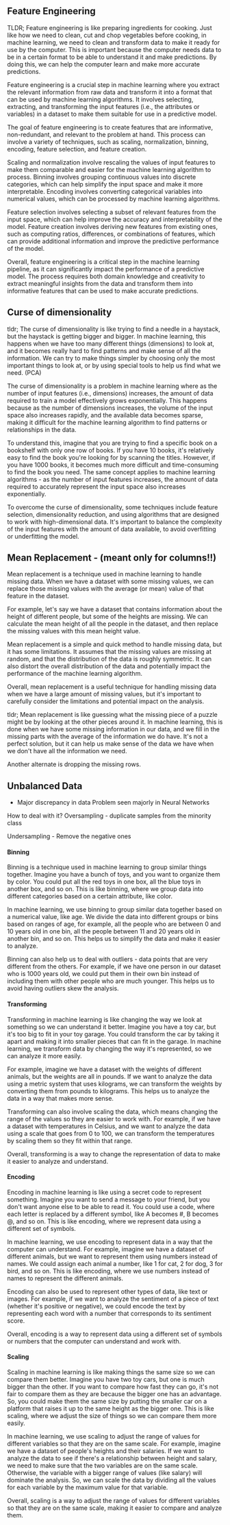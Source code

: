 ## Feature Engineering

TLDR; 
Feature engineering is like preparing ingredients for cooking. Just like how we need to clean, cut and chop vegetables before cooking, in machine learning, we need to clean and transform data to make it ready for use by the computer. This is important because the computer needs data to be in a certain format to be able to understand it and make predictions. By doing this, we can help the computer learn and make more accurate predictions.


Feature engineering is a crucial step in machine learning where you extract the relevant information from raw data and transform it into a format that can be used by machine learning algorithms. It involves selecting, extracting, and transforming the input features (i.e., the attributes or variables) in a dataset to make them suitable for use in a predictive model.

The goal of feature engineering is to create features that are informative, non-redundant, and relevant to the problem at hand. This process can involve a variety of techniques, such as scaling, normalization, binning, encoding, feature selection, and feature creation.

Scaling and normalization involve rescaling the values of input features to make them comparable and easier for the machine learning algorithm to process. Binning involves grouping continuous values into discrete categories, which can help simplify the input space and make it more interpretable. Encoding involves converting categorical variables into numerical values, which can be processed by machine learning algorithms.

Feature selection involves selecting a subset of relevant features from the input space, which can help improve the accuracy and interpretability of the model. Feature creation involves deriving new features from existing ones, such as computing ratios, differences, or combinations of features, which can provide additional information and improve the predictive performance of the model.

Overall, feature engineering is a critical step in the machine learning pipeline, as it can significantly impact the performance of a predictive model. The process requires both domain knowledge and creativity to extract meaningful insights from the data and transform them into informative features that can be used to make accurate predictions.


## Curse of dimensionality

tldr; The curse of dimensionality is like trying to find a needle in a haystack, but the haystack is getting bigger and bigger. In machine learning, this happens when we have too many different things (dimensions) to look at, and it becomes really hard to find patterns and make sense of all the information. We can try to make things simpler by choosing only the most important things to look at, or by using special tools to help us find what we need. (PCA)



The curse of dimensionality is a problem in machine learning where as the number of input features (i.e., dimensions) increases, the amount of data required to train a model effectively grows exponentially. This happens because as the number of dimensions increases, the volume of the input space also increases rapidly, and the available data becomes sparse, making it difficult for the machine learning algorithm to find patterns or relationships in the data.

To understand this, imagine that you are trying to find a specific book on a bookshelf with only one row of books. If you have 10 books, it's relatively easy to find the book you're looking for by scanning the titles. However, if you have 1000 books, it becomes much more difficult and time-consuming to find the book you need. The same concept applies to machine learning algorithms - as the number of input features increases, the amount of data required to accurately represent the input space also increases exponentially.

To overcome the curse of dimensionality, some techniques include feature selection, dimensionality reduction, and using algorithms that are designed to work with high-dimensional data. It's important to balance the complexity of the input features with the amount of data available, to avoid overfitting or underfitting the model.


## Mean Replacement - (meant only for columns!!)


Mean replacement is a technique used in machine learning to handle missing data. When we have a dataset with some missing values, we can replace those missing values with the average (or mean) value of that feature in the dataset.

For example, let's say we have a dataset that contains information about the height of different people, but some of the heights are missing. We can calculate the mean height of all the people in the dataset, and then replace the missing values with this mean height value.

Mean replacement is a simple and quick method to handle missing data, but it has some limitations. It assumes that the missing values are missing at random, and that the distribution of the data is roughly symmetric. It can also distort the overall distribution of the data and potentially impact the performance of the machine learning algorithm.

Overall, mean replacement is a useful technique for handling missing data when we have a large amount of missing values, but it's important to carefully consider the limitations and potential impact on the analysis.

tldr; Mean replacement is like guessing what the missing piece of a puzzle might be by looking at the other pieces around it. In machine learning, this is done when we have some missing information in our data, and we fill in the missing parts with the average of the information we do have. It's not a perfect solution, but it can help us make sense of the data we have when we don't have all the information we need.

Another alternate is dropping the missing rows. 

## Unbalanced Data

- Major discrepancy in data
Problem seen majorly in Neural Networks

How to deal with it?
Oversampling - duplicate samples from the minority class

Undersampling - Remove the negative ones

#### Binning

Binning is a technique used in machine learning to group similar things together. Imagine you have a bunch of toys, and you want to organize them by color. You could put all the red toys in one box, all the blue toys in another box, and so on. This is like binning, where we group data into different categories based on a certain attribute, like color.

In machine learning, we use binning to group similar data together based on a numerical value, like age. We divide the data into different groups or bins based on ranges of age, for example, all the people who are between 0 and 10 years old in one bin, all the people between 11 and 20 years old in another bin, and so on. This helps us to simplify the data and make it easier to analyze.

Binning can also help us to deal with outliers - data points that are very different from the others. For example, if we have one person in our dataset who is 1000 years old, we could put them in their own bin instead of including them with other people who are much younger. This helps us to avoid having outliers skew the analysis.


#### Transforming

Transforming in machine learning is like changing the way we look at something so we can understand it better. Imagine you have a toy car, but it's too big to fit in your toy garage. You could transform the car by taking it apart and making it into smaller pieces that can fit in the garage. In machine learning, we transform data by changing the way it's represented, so we can analyze it more easily.

For example, imagine we have a dataset with the weights of different animals, but the weights are all in pounds. If we want to analyze the data using a metric system that uses kilograms, we can transform the weights by converting them from pounds to kilograms. This helps us to analyze the data in a way that makes more sense.

Transforming can also involve scaling the data, which means changing the range of the values so they are easier to work with. For example, if we have a dataset with temperatures in Celsius, and we want to analyze the data using a scale that goes from 0 to 100, we can transform the temperatures by scaling them so they fit within that range.

Overall, transforming is a way to change the representation of data to make it easier to analyze and understand.


#### Encoding

Encoding in machine learning is like using a secret code to represent something. Imagine you want to send a message to your friend, but you don't want anyone else to be able to read it. You could use a code, where each letter is replaced by a different symbol, like A becomes #, B becomes @, and so on. This is like encoding, where we represent data using a different set of symbols.

In machine learning, we use encoding to represent data in a way that the computer can understand. For example, imagine we have a dataset of different animals, but we want to represent them using numbers instead of names. We could assign each animal a number, like 1 for cat, 2 for dog, 3 for bird, and so on. This is like encoding, where we use numbers instead of names to represent the different animals.

Encoding can also be used to represent other types of data, like text or images. For example, if we want to analyze the sentiment of a piece of text (whether it's positive or negative), we could encode the text by representing each word with a number that corresponds to its sentiment score.

Overall, encoding is a way to represent data using a different set of symbols or numbers that the computer can understand and work with.


#### Scaling



Scaling in machine learning is like making things the same size so we can compare them better. Imagine you have two toy cars, but one is much bigger than the other. If you want to compare how fast they can go, it's not fair to compare them as they are because the bigger one has an advantage. So, you could make them the same size by putting the smaller car on a platform that raises it up to the same height as the bigger one. This is like scaling, where we adjust the size of things so we can compare them more easily.

In machine learning, we use scaling to adjust the range of values for different variables so that they are on the same scale. For example, imagine we have a dataset of people's heights and their salaries. If we want to analyze the data to see if there's a relationship between height and salary, we need to make sure that the two variables are on the same scale. Otherwise, the variable with a bigger range of values (like salary) will dominate the analysis. So, we can scale the data by dividing all the values for each variable by the maximum value for that variable.

Overall, scaling is a way to adjust the range of values for different variables so that they are on the same scale, making it easier to compare and analyze them.